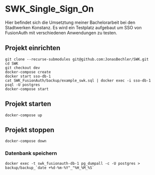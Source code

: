 # SWK_Single_Sign_On

Hier befindet sich die Umsetztung meiner Bachelorarbeit bei den Stadtwerken Konstanz. 
Es wird ein Testplatz aufgebaut um SSO von FusionAuth mit verschiedenen Anwendungen zu testen.  

## Projekt einrichten

```
git clone --recurse-submodules git@github.com:JonasBechler/SWK.git
cd SWK
git checkout dev
docker-compose create
docker start sso-db-1
cat SWK_FusionAuth/backup/example_swk.sql | docker exec -i sso-db-1 psql -U postgres
docker-compose start
```


## Projekt starten
```
docker-compose up
```


## Projekt stoppen
```
docker-compose down
```


### Datenbank speichern
```
docker exec -t swk_fusionauth-db-1 pg_dumpall -c -U postgres > backup/backup_`date +%d-%m-%Y"_"%H_%M_%S`
```
